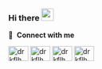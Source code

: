 ### Hi there <a href="https://drkflh.github.io/"><img src="https://media.giphy.com/media/hvRJCLFzcasrR4ia7z/giphy.gif" width="25px"></a>

🔗 &nbsp;**Connect with me**
<p align="left">
<a href="https://drkflh.github.io/" target="blank"><img align="center" src="https://cdn.jsdelivr.net/npm/simple-icons@3.0.1/icons/dev-dot-to.svg" alt="drkflh" height="30" width="40" /></a>
<a href="https://dribbble.com/drkflh" target="blank"><img align="center" src="https://raw.githubusercontent.com/rahuldkjain/github-profile-readme-generator/master/src/images/icons/Social/dribbble.svg" alt="drkflh" height="30" width="40" /></a>
<a href="https://www.linkedin.com/in/darik-aflah-480b61219/" target="blank"><img align="center" src="https://raw.githubusercontent.com/rahuldkjain/github-profile-readme-generator/master/src/images/icons/Social/linked-in-alt.svg" alt="drkflh" height="30" width="40" /></a>
<a href="https://www.instagram.com/drkflh/" target="blank"><img align="center" src="https://raw.githubusercontent.com/rahuldkjain/github-profile-readme-generator/master/src/images/icons/Social/instagram.svg" alt="drkflh" height="30" width="40" /></a>
